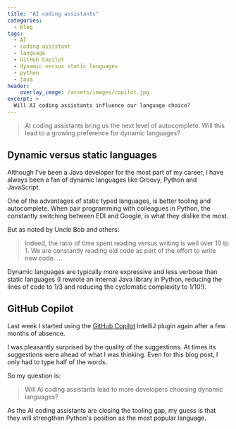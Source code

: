 ```yaml
---
title: "AI coding assistants"
categories:
  - blog
tags:
  - AI
  - coding assistant
  - language
  - GitHub Copilot
  - dynamic versus static languages
  - python
  - java
header:
    overlay_image: /assets/images/copilot.jpg
excerpt: >
  Will AI coding assistants influence our language choice?
---
```

> AI coding assistants bring us the next level of autocomplete.
> Will this lead to a growing preference for dynamic languages?

## Dynamic versus static languages
Although I've been a Java developer for the most part of my career,
I have always been a fan of dynamic languages like Groovy, Python and JavaScript.

One of the advantages of static typed languages, is better tooling and autocomplete.
When pair programming with colleagues in Python, the constantly switching between EDI and Google,
is what they dislike the most.

But as noted by Uncle Bob and others:
> Indeed, the ratio of time spent reading versus writing is well over 10 to 1.
> We are constantly reading old code as part of the effort to write new code. …

Dynamic languages are typically more expressive and less verbose than static languages
(I rewrote an internal Java library in Python, reducing the lines of code to 1/3 and
reducing the cyclomatic complexity to 1/10!).

## GitHub Copilot
Last week I started using the [GitHub Copilot](https://copilot.github.com/) IntelliJ plugin
again after a few months of absence.

I was pleasantly surprised by the quality of the suggestions. At times its suggestions were
ahead of what I was thinking. Even for this blog post, I only had to type half of the words.

So my question is:
> Will AI coding assistants lead to more developers choosing dynamic languages?

As the AI coding assistants are closing the tooling gap,
my guess is that they will strengthen Python's position as the most popular language.
